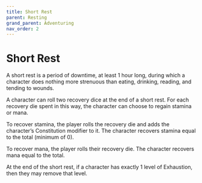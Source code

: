 ```yaml
---
title: Short Rest
parent: Resting
grand_parent: Adventuring
nav_order: 2
---
```


# Short Rest
A short rest is a period of downtime, at least 1 hour long, during which a character does nothing more strenuous than eating, drinking, reading, and tending to wounds.

A character can roll two recovery dice at the end of a short rest. For each recovery die spent in this way, the character can choose to regain stamina or mana.

To recover stamina, the player rolls the recovery die and adds the character’s Constitution modifier to it. The character recovers stamina equal to the total (minimum of 0).

To recover mana, the player rolls their recovery die. The character recovers mana equal to the total.

At the end of the short rest, if a character has exactly 1 level of Exhaustion, then they may remove that level.